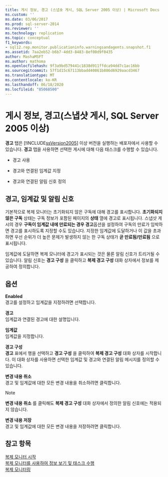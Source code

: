 ```yaml
---
title: 게시 정보, 경고 (스냅숏 게시, SQL Server 2005 이상) | Microsoft Docs
ms.custom: ''
ms.date: 03/06/2017
ms.prod: sql-server-2014
ms.reviewer: ''
ms.technology: replication
ms.topic: conceptual
f1_keywords:
- sql12.rep.monitor.publicationinfo.warningsandagents.snapshot.f1
ms.assetid: 7aa2eb52-b6b7-4dd3-8483-8ef00d9f0435
author: MashaMSFT
ms.author: mathoma
ms.openlocfilehash: 9f3a9bd579441c1838d911ffdca94dd7c1ac16bb
ms.sourcegitcommit: 57f1d15c67113bbadd40861b886d6929aacd3467
ms.translationtype: MT
ms.contentlocale: ko-KR
ms.lasthandoff: 06/18/2020
ms.locfileid: "85068500"
---
```

# <a name="publication-information-warnings-snapshot-publication-sql-server-2005-and-later"></a>게시 정보, 경고(스냅샷 게시, SQL Server 2005 이상)
  **경고** 탭은 [!INCLUDE[ssVersion2005](../../includes/ssversion2005-md.md)] 이상 버전을 실행하는 배포자에서 사용할 수 있습니다. **경고** 탭을 사용하면 선택한 게시에 대해 다음 태스크를 수행할 수 있습니다.  
  
-   경고 사용  
  
-   경고와 연결된 임계값 지정  
  
-   경고와 연결된 알림 신호 정의  
  
## <a name="warnings-thresholds-and-alerts"></a>경고, 임계값 및 알림 신호  
 기본적으로 복제 모니터는 초기화되지 않은 구독에 대해 경고를 표시합니다. **초기화되지 않은 구독** 상태는 구독 정보가 포함된 페이지의 **상태** 열에 경고로 표시됩니다. 스냅샷 게시의 경우 **구독이 임계값 내에 만료되는 경우 경고**옵션을 설정하여 구독의 만료가 임박하면 경고를 표시하도록 지정할 수도 있습니다. 지정한 임계값에 도달하거나 이 값을 초과하면 우선 순위가 더 높은 문제가 발생하지 않는 한 구독 상태가 **곧 만료됨/만료됨** 으로 표시됩니다.  
  
 임계값에 도달하면 복제 모니터에 경고가 표시되는 것은 물론 알림 신호가 트리거될 수 있습니다. 알림 신호는 **경고 구성** 을 클릭하고 **복제 경고 구성** 대화 상자에서 정보를 제공하여 정의합니다.  
  
## <a name="options"></a>옵션  
 **Enabled**  
 경고를 설정하고 임계값을 지정하려면 선택합니다.  
  
 **경고**  
 임계값과 연결된 경고에 대한 설명입니다.  
  
 **임계값**  
 임계값을 지정합니다.  
  
 **경고 구성**  
 **경고** 표에서 행을 선택하고 **경고 구성** 을 클릭하여 **복제 경고 구성** 대화 상자를 시작합니다. 이 대화 상자를 사용하면 선택한 임계값 및 경고와 연결된 알림 메시지를 정의할 수 있습니다.  
  
 **변경 내용 취소**  
 경고 및 임계값에 대한 모든 변경 내용을 취소하려면 클릭합니다.  
  
> [!NOTE]  
>  **변경 내용 취소** 를 클릭해도 **복제 경고 구성** 대화 상자에서 정의한 알림 신호에는 적용되지 않습니다.  
  
 **변경 내용 저장**  
 경고 및 임계값에 대한 모든 변경 내용을 저장하려면 클릭합니다.  
  
## <a name="see-also"></a>참고 항목  
 [복제 모니터 시작](monitor/start-the-replication-monitor.md)   
 [복제 모니터를 사용하여 정보 보기 및 태스크 수행](monitor/view-information-and-perform-tasks-replication-monitor.md)   
 [복제 모니터링](monitoring-replication.md)  
  
  
